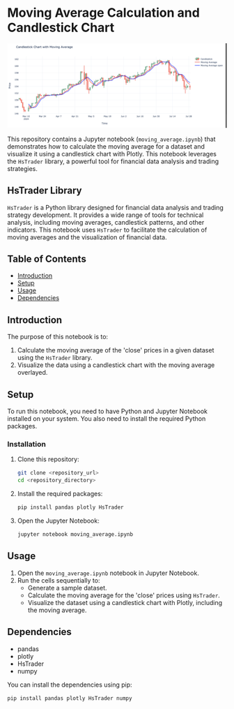 # Moving Average Calculation and Candlestick Chart

![Image](img/vis.png)

This repository contains a Jupyter notebook (`moving_average.ipynb`) that demonstrates how to calculate the moving average for a dataset and visualize it using a candlestick chart with Plotly. This notebook leverages the `HsTrader` library, a powerful tool for financial data analysis and trading strategies.

## HsTrader Library

`HsTrader` is a Python library designed for financial data analysis and trading strategy development. It provides a wide range of tools for technical analysis, including moving averages, candlestick patterns, and other indicators. This notebook uses `HsTrader` to facilitate the calculation of moving averages and the visualization of financial data.

## Table of Contents

- [Introduction](#introduction)
- [Setup](#setup)
- [Usage](#usage)
- [Dependencies](#dependencies)

## Introduction

The purpose of this notebook is to:

1. Calculate the moving average of the 'close' prices in a given dataset using the `HsTrader` library.
2. Visualize the data using a candlestick chart with the moving average overlayed.

## Setup

To run this notebook, you need to have Python and Jupyter Notebook installed on your system. You also need to install the required Python packages.

### Installation

1. Clone this repository:

   ```bash
   git clone <repository_url>
   cd <repository_directory>
   ```

2. Install the required packages:

   ```bash
   pip install pandas plotly HsTrader
   ```

3. Open the Jupyter Notebook:
   ```bash
   jupyter notebook moving_average.ipynb
   ```

## Usage

1. Open the `moving_average.ipynb` notebook in Jupyter Notebook.
2. Run the cells sequentially to:
   - Generate a sample dataset.
   - Calculate the moving average for the 'close' prices using `HsTrader`.
   - Visualize the dataset using a candlestick chart with Plotly, including the moving average.

## Dependencies

- pandas
- plotly
- HsTrader
- numpy

You can install the dependencies using pip:

```bash
pip install pandas plotly HsTrader numpy
```
